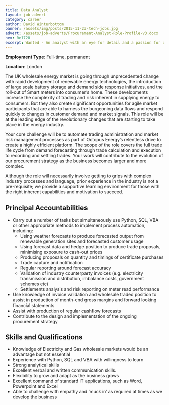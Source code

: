 ```yaml
---
title: Data Analyst
layout: job-advert
category: career
author: David Winterbottom
banner: /assets/img/posts/2015-11-23-tech-jobs.jpg
advert: /assets/job-adverts/Procurement-Analyst-Role-Profile-v3.docx
hex: 0e1720
excerpt: Wanted - An analyst with an eye for detail and a passion for data
---
```


**Employment Type**: Full-time, permanent

**Location**: London


The UK wholesale energy market is going through unprecedented change with rapid development of renewable energy technologies, the introduction of large scale battery storage and demand side response initiatives, and the roll-out of Smart meters into consumer’s home. These developments increase the complexity of trading and risk inherent in supplying energy to consumers. But they also create significant opportunities for agile market participants that are able to harness the burgeoning data flows and respond quickly to changes in customer demand and market signals. This role will be at the leading edge of the revolutionary changes that are starting to take place in the energy industry.

Your core challenge will be to automate trading administration and market risk management processes as part of Octopus Energy’s relentless drive to create a highly efficient platform. The scope of the role covers the full trade life cycle from demand forecasting through trade calculation and execution to recording and settling trades. Your work will contribute to the evolution of our procurement strategy as the business becomes larger and more complex.

Although the role will necessarily involve getting to grips with complex industry processes and language, prior experience in the industry is not a pre-requisite; we provide a supportive learning environment for those with the right inherent capabilities and motivation to succeed.

## Principal Accountabilities
- Carry out a number of tasks but simultaneously use Python, SQL, VBA or other appropriate methods to implement process automation, including:
  - Using weather forecasts to produce forecasted output from renewable generation sites and forecasted customer usage
  - Using forecast data and hedge position to produce trade proposals, minimising exposure to cash-out prices
  - Producing proposals on quantity and timings of certificate purchases
  - Trade capture and notification
  - Regular reporting around forecast accuracy
  - Validation of industry counterparty invoices (e.g. electricity transmission and distribution, imbalance costs, government schemes etc)
  - Settlements analysis and risk reporting on meter read performance
- Use knowledge of invoice validation and wholesale traded position to assist in production of month-end gross margins and forward looking financial statements
- Assist with production of regular cashflow forecasts
- Contribute to the design and implementation of the ongoing procurement strategy


## Skills and Qualifications
- Knowledge of Electricity and Gas wholesale markets would be an advantage but not essential
- Experience with Python, SQL and VBA with willingness to learn
- Strong analytical skills
- Excellent verbal and written communication skills.
- Flexibility to grow and adapt as the business grows
- Excellent command of standard IT applications, such as Word, Powerpoint and Excel
- Able to challenge with empathy and ‘muck in’ as required at times as we develop the business
